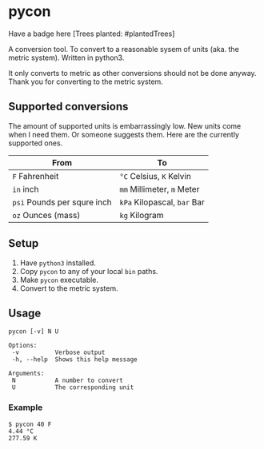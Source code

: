 # pycon

Have a badge here [Trees planted: #plantedTrees]

A conversion tool. To convert to a reasonable sysem of units (aka. the metric system). Written in python3.

It only converts to metric as other conversions should not be done anyway.
Thank you for converting to the metric system.  


## Supported conversions

The amount of supported units is embarrassingly low. New units come when I need them. Or someone suggests them. Here are the currently supported ones.

| From           | To                       |
| -------------- | ------------------------ |
| `F` Fahrenheit | `°C` Celsius, `K` Kelvin |
| `in` inch      | `mm` Millimeter, `m` Meter |
| `psi` Pounds per squre inch | `kPa` Kilopascal, `bar` Bar |
| `oz` Ounces (mass) | `kg` Kilogram |


## Setup

1. Have `python3` installed.
2. Copy `pycon` to any of your local `bin` paths.
3. Make `pycon` executable.
3. Convert to the metric system.


## Usage

    pycon [-v] N U
    
    Options:
     -v          Verbose output
     -h, --help  Shows this help message

    Arguments:
     N           A number to convert
     U           The corresponding unit

### Example

    $ pycon 40 F
    4.44 °C
    277.59 K
